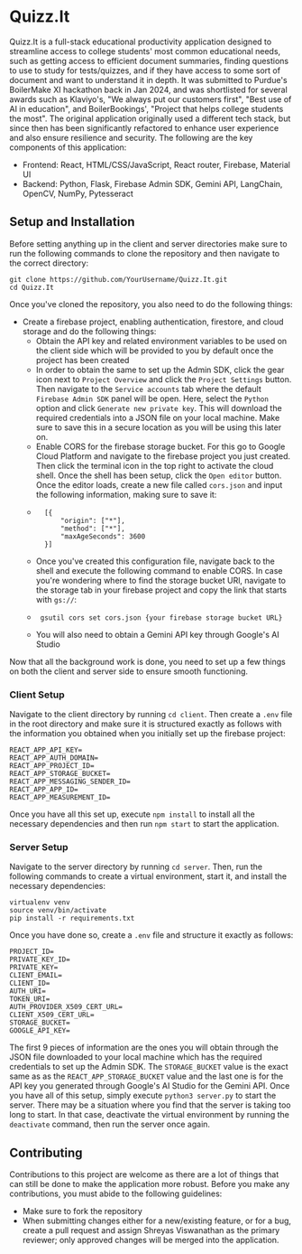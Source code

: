# Quizz.It

Quizz.It is a full-stack educational productivity application designed to streamline access to college students' most common educational needs, such as getting access to efficient document summaries, finding questions to use to study for tests/quizzes, and if they have access to some sort of document and want to understand it in depth. It was submitted to Purdue's BoilerMake XI hackathon back in Jan 2024, and was shortlisted for several awards such as Klaviyo's, "We always put our customers first", "Best use of AI in education", and BoilerBookings', "Project that helps college students the most". The original application originally used a different tech stack, but since then has been significantly refactored to enhance user experience and also ensure resilience and security. The following are the key components of this application:
- Frontend: React, HTML/CSS/JavaScript, React router, Firebase, Material UI
- Backend: Python, Flask, Firebase Admin SDK, Gemini API, LangChain, OpenCV, NumPy, Pytesseract

## Setup and Installation

Before setting anything up in the client and server directories make sure to run the following commands to clone the repository and then navigate to the correct directory:
```
git clone https://github.com/YourUsername/Quizz.It.git
cd Quizz.It
```

Once you've cloned the repository, you also need to do the following things:
- Create a firebase project, enabling authentication, firestore, and cloud storage and do the following things:
    - Obtain the API key and related environment variables to be used on the client side which will be provided to you by default once the project has been created
    - In order to obtain the same to set up the Admin SDK, click the gear icon next to `Project Overview` and click the `Project Settings` button. Then navigate to the `Service accounts` tab where the default `Firebase Admin SDK` panel will be open. Here, select the `Python` option and click `Generate new private key`. This will download the required credentials into a JSON file on your local machine. Make sure to save this in a secure location as you will be using this later on.
    - Enable CORS for the firebase storage bucket. For this go to Google Cloud Platform and navigate to the firebase project you just created. Then click the terminal icon in the top right to activate the cloud shell. Once the shell has been setup, click the `Open editor` button. Once the editor loads, create a new file called `cors.json` and input the following information, making sure to save it:
    - ```
        [{
            "origin": ["*"],
            "method": ["*"],
            "maxAgeSeconds": 3600
        }]
        ```
    - Once you've created this configuration file, navigate back to the shell and execute the following command to enable CORS. In case you're wondering where to find the storage bucket URl, navigate to the storage tab in your firebase project and copy the link that starts with `gs://`:
    - ```
       gsutil cors set cors.json {your firebase storage bucket URL} 
      ```
    - You will also need to obtain a Gemini API key through Google's AI Studio

Now that all the background work is done, you need to set up a few things on both the client and server side to ensure smooth functioning.

### Client Setup
Navigate to the client directory by running `cd client`. Then create a `.env` file in the root directory and make sure it is structured exactly as follows with the information you obtained when you initially set up the firebase project:
```
REACT_APP_API_KEY=
REACT_APP_AUTH_DOMAIN=
REACT_APP_PROJECT_ID=
REACT_APP_STORAGE_BUCKET=
REACT_APP_MESSAGING_SENDER_ID=
REACT_APP_APP_ID=
REACT_APP_MEASUREMENT_ID=
```
Once you have all this set up, execute `npm install` to install all the necessary dependencies and then run `npm start` to start the application.
### Server Setup
Navigate to the server directory by running `cd server`. Then, run the following commands to create a virtual environment, start it, and install the necessary dependencies:
```
virtualenv venv
source venv/bin/activate
pip install -r requirements.txt
```
Once you have done so, create a `.env` file and structure it exactly as follows:
```
PROJECT_ID=
PRIVATE_KEY_ID=
PRIVATE_KEY=
CLIENT_EMAIL=
CLIENT_ID=
AUTH_URI=
TOKEN_URI=
AUTH_PROVIDER_X509_CERT_URL=
CLIENT_X509_CERT_URL=
STORAGE_BUCKET=
GOOGLE_API_KEY=
```
The first 9 pieces of information are the ones you will obtain through the JSON file downloaded to your local machine which has the required credentials to set up the Admin SDK. The `STORAGE_BUCKET` value is the exact same as as the `REACT_APP_STORAGE_BUCKET` value and the last one is for the API key you generated through Google's AI Studio for the Gemini API. Once you have all of this setup, simply execute `python3 server.py` to start the server. There may be a situation where you find that the server is taking too long to start. In that case, deactivate the virtual environment by running the `deactivate` command, then run the server once again.

## Contributing

Contributions to this project are welcome as there are a lot of things that can still be done to make the application more robust. Before you make any contributions, you must abide to the following guidelines:
- Make sure to fork the repository
- When submitting changes either for a new/existing feature, or for a bug, create a pull request and assign Shreyas Viswanathan as the primary reviewer; only approved changes will be merged into the application.
